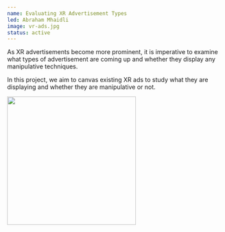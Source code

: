 ```yaml
---
name: Evaluating XR Advertisement Types
led: Abraham Mhaidli
image: vr-ads.jpg
status: active
---
```



As XR advertisements become more prominent, it is imperative to examine what types of advertisement are coming up and whether they display any manipulative techniques.

In this project, we aim to canvas existing XR ads to study what they are displaying and whether they are manipulative or not.


<img width="300" src="{{site.baseurl}}/images/projects/{{page.image}}" data-action="zoom">